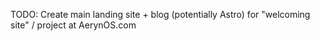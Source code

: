 TODO: Create main landing site + blog (potentially Astro) for "welcoming site" / project at AerynOS.com
